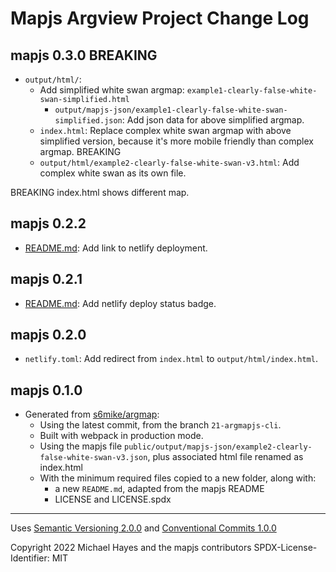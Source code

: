 # Mapjs Argview Project Change Log

## mapjs 0.3.0 BREAKING

- `output/html/`:
  - Add simplified white swan argmap: `example1-clearly-false-white-swan-simplified.html`
    - `output/mapjs-json/example1-clearly-false-white-swan-simplified.json`: Add json data for above simplified argmap.
  - `index.html`: Replace complex white swan argmap with above simplified version, because it's more mobile friendly than complex argmap. BREAKING
  - `output/html/example2-clearly-false-white-swan-v3.html`: Add complex white swan as its own file.

BREAKING index.html shows different map.

## mapjs 0.2.2

- [README.md](README.md): Add link to netlify deployment.

## mapjs 0.2.1

- [README.md](README.md): Add netlify deploy status badge.

## mapjs 0.2.0

- `netlify.toml`: Add redirect from `index.html` to `output/html/index.html`.

## mapjs 0.1.0

- Generated from [s6mike/argmap](https://github.com/s6mike/argmap):
  - Using the latest commit, from the branch `21-argmapjs-cli`.
  - Built with webpack in production mode.
  - Using the mapjs file `public/output/mapjs-json/example2-clearly-false-white-swan-v3.json`, plus associated html file renamed as index.html
  - With the minimum required files copied to a new folder, along with:
    - a new `README.md`, adapted from the mapjs README
    - LICENSE and LICENSE.spdx

----------------

Uses [Semantic Versioning 2.0.0](https://semver.org/) and [Conventional Commits 1.0.0](https://www.conventionalcommits.org/en/v1.0.0/)

Copyright 2022 Michael Hayes and the mapjs contributors
SPDX-License-Identifier: MIT
